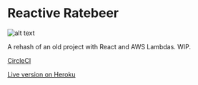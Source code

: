 # Reactive Ratebeer

![alt text](https://circleci.com/gh/topisark/reactive-ratebeer.png?circle-token=1989ca7311142115e17bbcc47e71cffa02f03a9f "CircleCI status")

A rehash of an old project with React and AWS Lambdas. WIP.

[CircleCI](https://circleci.com/gh/topisark/reactive-ratebeer)

[Live version on Heroku](https://reactive-ratebeer.herokuapp.com/)
